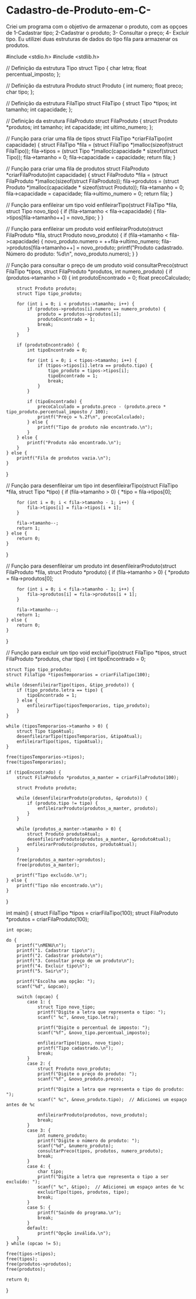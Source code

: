 # Cadastro-de-Produto-em-C-
Criei um programa com o objetivo de armazenar o produto, com as opçoes de 1-Cadastrar tipo; 2-Cadastrar o produto; 3- Consultar o preço; 4- Excluir tipo. Eu utilizei duas estruturas de dados do tipo fila para armazenar os produtos. 

#include <stdio.h>
#include <stdlib.h>

// Definição da estrutura Tipo
struct Tipo {
    char letra;
    float percentual_imposto;
};

// Definição da estrutura Produto
struct Produto {
    int numero;
    float preco;
    char tipo;
};

// Definição da estrutura FilaTipo
struct FilaTipo {
    struct Tipo *tipos;
    int tamanho;
    int capacidade;
};

// Definição da estrutura FilaProduto
struct FilaProduto {
    struct Produto *produtos;
    int tamanho;
    int capacidade;
    int ultimo_numero;
};

// Função para criar uma fila de tipos
struct FilaTipo *criarFilaTipo(int capacidade) {
    struct FilaTipo *fila = (struct FilaTipo *)malloc(sizeof(struct FilaTipo));
    fila->tipos = (struct Tipo *)malloc(capacidade * sizeof(struct Tipo));
    fila->tamanho = 0;
    fila->capacidade = capacidade;
    return fila;
}

// Função para criar uma fila de produtos
struct FilaProduto *criarFilaProduto(int capacidade) {
    struct FilaProduto *fila = (struct FilaProduto *)malloc(sizeof(struct FilaProduto));
    fila->produtos = (struct Produto *)malloc(capacidade * sizeof(struct Produto));
    fila->tamanho = 0;
    fila->capacidade = capacidade;
    fila->ultimo_numero = 0;
    return fila;
}

// Função para enfileirar um tipo
void enfileirarTipo(struct FilaTipo *fila, struct Tipo novo_tipo) {
    if (fila->tamanho < fila->capacidade) {
        fila->tipos[fila->tamanho++] = novo_tipo;
    }
}

// Função para enfileirar um produto
void enfileirarProduto(struct FilaProduto *fila, struct Produto novo_produto) {
    if (fila->tamanho < fila->capacidade) {
        novo_produto.numero = ++fila->ultimo_numero;
        fila->produtos[fila->tamanho++] = novo_produto;
        printf("Produto cadastrado. Número do produto: %d\n", novo_produto.numero);
    }
}

// Função para consultar o preço de um produto
void consultarPreco(struct FilaTipo *tipos, struct FilaProduto *produtos, int numero_produto) {
    if (produtos->tamanho > 0) {
        int produtoEncontrado = 0;
        float precoCalculado;

        struct Produto produto;
        struct Tipo tipo_produto;

        for (int i = 0; i < produtos->tamanho; i++) {
            if (produtos->produtos[i].numero == numero_produto) {
                produto = produtos->produtos[i];
                produtoEncontrado = 1;
                break;
            }
        }

        if (produtoEncontrado) {
            int tipoEncontrado = 0;

            for (int i = 0; i < tipos->tamanho; i++) {
                if (tipos->tipos[i].letra == produto.tipo) {
                    tipo_produto = tipos->tipos[i];
                    tipoEncontrado = 1;
                    break;
                }
            }

            if (tipoEncontrado) {
                precoCalculado = produto.preco - (produto.preco * tipo_produto.percentual_imposto / 100);
                printf("Preço = %.2f\n", precoCalculado);
            } else {
                printf("Tipo de produto não encontrado.\n");
            }
        } else {
            printf("Produto não encontrado.\n");
        }
    } else {
        printf("Fila de produtos vazia.\n");
    }
}

// Função para desenfileirar um tipo
int desenfileirarTipo(struct FilaTipo *fila, struct Tipo *tipo) {
    if (fila->tamanho > 0) {
        *tipo = fila->tipos[0];

        for (int i = 0; i < fila->tamanho - 1; i++) {
            fila->tipos[i] = fila->tipos[i + 1];
        }

        fila->tamanho--;
        return 1;
    } else {
        return 0;
    }
}

// Função para desenfileirar um produto
int desenfileirarProduto(struct FilaProduto *fila, struct Produto *produto) {
    if (fila->tamanho > 0) {
        *produto = fila->produtos[0];

        for (int i = 0; i < fila->tamanho - 1; i++) {
            fila->produtos[i] = fila->produtos[i + 1];
        }

        fila->tamanho--;
        return 1;
    } else {
        return 0;
    }
}

// Função para excluir um tipo
void excluirTipo(struct FilaTipo *tipos, struct FilaProduto *produtos, char tipo) {
    int tipoEncontrado = 0;

    struct Tipo tipo_produto;
    struct FilaTipo *tiposTemporarios = criarFilaTipo(100);

    while (desenfileirarTipo(tipos, &tipo_produto)) {
        if (tipo_produto.letra == tipo) {
            tipoEncontrado = 1;
        } else {
            enfileirarTipo(tiposTemporarios, tipo_produto);
        }
    }

    while (tiposTemporarios->tamanho > 0) {
        struct Tipo tipoAtual;
        desenfileirarTipo(tiposTemporarios, &tipoAtual);
        enfileirarTipo(tipos, tipoAtual);
    }

    free(tiposTemporarios->tipos);
    free(tiposTemporarios);

    if (tipoEncontrado) {
        struct FilaProduto *produtos_a_manter = criarFilaProduto(100);

        struct Produto produto;

        while (desenfileirarProduto(produtos, &produto)) {
            if (produto.tipo != tipo) {
                enfileirarProduto(produtos_a_manter, produto);
            }
        }

        while (produtos_a_manter->tamanho > 0) {
            struct Produto produtoAtual;
            desenfileirarProduto(produtos_a_manter, &produtoAtual);
            enfileirarProduto(produtos, produtoAtual);
        }

        free(produtos_a_manter->produtos);
        free(produtos_a_manter);

        printf("Tipo excluído.\n");
    } else {
        printf("Tipo não encontrado.\n");
    }
}

int main() {
    struct FilaTipo *tipos = criarFilaTipo(100);
    struct FilaProduto *produtos = criarFilaProduto(100);

    int opcao;

    do {
        printf("\nMENU\n");
        printf("1. Cadastrar tipo\n");
        printf("2. Cadastrar produto\n");
        printf("3. Consultar preço de um produto\n");
        printf("4. Excluir tipo\n");
        printf("5. Sair\n");

        printf("Escolha uma opção: ");
        scanf("%d", &opcao);

        switch (opcao) {
            case 1: {
                struct Tipo novo_tipo;
                printf("Digite a letra que representa o tipo: ");
                scanf(" %c", &novo_tipo.letra);

                printf("Digite o percentual de imposto: ");
                scanf("%f", &novo_tipo.percentual_imposto);

                enfileirarTipo(tipos, novo_tipo);
                printf("Tipo cadastrado.\n");
                break;
            }
            case 2: {
                struct Produto novo_produto;
                printf("Digite o preço do produto: ");
                scanf("%f", &novo_produto.preco);

                printf("Digite a letra que representa o tipo do produto: ");
                scanf(" %c", &novo_produto.tipo);  // Adicionei um espaço antes de %c

                enfileirarProduto(produtos, novo_produto);
                break;
            }
            case 3: {
                int numero_produto;
                printf("Digite o número do produto: ");
                scanf("%d", &numero_produto);
                consultarPreco(tipos, produtos, numero_produto);
                break;
            }
            case 4: {
                char tipo;
                printf("Digite a letra que representa o tipo a ser excluído: ");
                scanf(" %c", &tipo);  // Adicionei um espaço antes de %c
                excluirTipo(tipos, produtos, tipo);
                break;
            }
            case 5: {
                printf("Saindo do programa.\n");
                break;
            }
            default:
                printf("Opção inválida.\n");
        }
    } while (opcao != 5);

    free(tipos->tipos);
    free(tipos);
    free(produtos->produtos);
    free(produtos);

    return 0;
}
